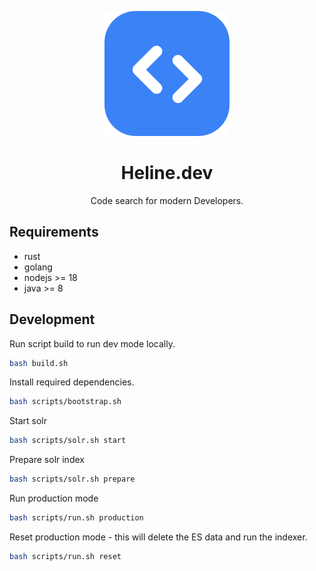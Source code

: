 <p align="center">
    <img src="/ui/public/logo.png" />
</p>

<h1 align="center"> Heline.dev </h1>
<p align="center">
    Code search for modern Developers.
</p>

## Requirements

- rust
- golang
- nodejs >= 18
- java >= 8

## Development

Run script build to run dev mode locally.

```bash
bash build.sh
```

Install required dependencies.

```bash
bash scripts/bootstrap.sh
```

Start solr

```bash
bash scripts/solr.sh start
```

Prepare solr index

```bash
bash scripts/solr.sh prepare
```

Run production mode

```bash
bash scripts/run.sh production
```

Reset production mode - this will delete the ES data and run the indexer.

```bash
bash scripts/run.sh reset
```
